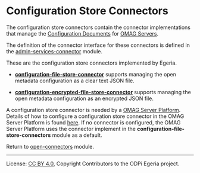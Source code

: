 <!-- SPDX-License-Identifier: Apache-2.0 -->
  
# Configuration Store Connectors

The configuration store connectors contain the connector implementations that manage
the [Configuration Documents](../../../admin-services/docs/concepts/configuration-document.md)
for [OMAG Servers](../../../admin-services/docs/concepts/omag-server.md).

The definition of the connector interface for these connectors is
defined in the [admin-services-connector](../../../admin-services/admin-services-connector) module.

These are the configuration store connectors implemented by Egeria.

* **[configuration-file-store-connector](configuration-file-store-connector)** supports managing the
open metadata configuration as a clear text JSON file.

* **[configuration-encrypted-file-store-connector](configuration-encrypted-file-store-connector)** supports managing
the open metadata configuration as an encrypted JSON file.

A configuration store connector is needed by a
[OMAG Server Platform](../../../admin-services/docs/concepts/omag-server-platform.md).
Details of how to configure a configuration store connector in the
OMAG Server Platform is found [here](../../../admin-services/docs/user/configuring-the-configuration-document-store.md).
If no connector is configured, the OMAG Server Platform uses
the connector implement in the **configuration-file-store-connectors**
module as a default.

Return to [open-connectors](..) module.

----
License: [CC BY 4.0](https://creativecommons.org/licenses/by/4.0/),
Copyright Contributors to the ODPi Egeria project.
